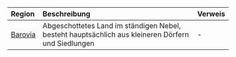 | Region | Beschreibung | Verweis |
|:------------|:----------------|:----------------|
| [Barovia](https://lolindhir.github.io/PnP/campaigns/strahd/locations/barovia) | Abgeschottetes Land im ständigen Nebel, besteht hauptsächlich aus kleineren Dörfern und Siedlungen | - |
